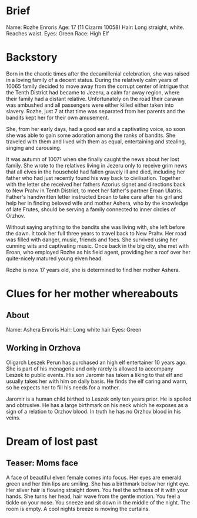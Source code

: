 # Brief

Name: Rozhe Enroris
Age: 17 (11 Cizarm 10058)
Hair: Long straight, white. Reaches waist.
Eyes: Green
Race: High Elf

# Backstory

Born in the chaotic times after the decamillenial celebration, she was raised
in a loving family of a decent status. During the relatively calm years of
10065 family decided to move away from the corrupt center of intrigue that
the Tenth District had became to Jezeru, a calm far away region, where their
family had a distant relative. Unfortunately on the road their caravan was
ambushed and all passengers were either killed either taken into slavery.
Rozhe, just 7 at that time was separated from her parents and the bandits kept
her for their own amusement.

She, from her early days, had a good ear and a captivating voice, so soon she
was able to gain some adoration among the ranks of bandits. She traveled with
them and lived with them as equal, entertaining and stealing, singing and
carousing.

It was autumn of 10071 when she finally caught the news about her lost family.
She wrote to the relatives living in Jezeru only to receive grim news that all
elves in the household had fallen gravely ill and died, including her father
who had just recently found his way back to civilisation. Together with the
letter she received her fathers Azorius signet and directions back to New Prahv
in Tenth District, to meet her father's partner Eroan Ulatris. Father's
handwritten letter instructed Eroan to take care after his girl and help her in
finding beloved wife and mother Ashera, who by the knowledge of late Frutes,
should be serving a family connected to inner circles of Orzhov.

Without saying anything to the bandits she was living with, she left before the
dawn. It took her full three years to travel back to New Prahv. Her road was
filled with danger, music, friends and foes. She survived using her cunning
wits and captivating music. Once back in the big city, she met with Eroan, who
employed Rozhe as his field agent, providing her a roof over her quite-nicely
matured young elven head.

Rozhe is now 17 years old, she is determined to find her mother Ashera.

# Clues for her mother whereabouts

## About

Name: Ashera Enroris
Hair: Long white hair
Eyes: Green

## Working in Orzhova

Oligarch Leszek Perun has purchased an high elf entertainer 10 years ago. She
is part of his menagerie and only rarely is allowed to accompany Leszek to
public events. His son Jaromir has taken a liking to that elf and usually takes
her with him on daily basis. He finds the elf caring and warm, so he expects
her to fill his needs for a mother.

Jaromir is a human child birthed to Leszek only ten years prior. He is spoiled
and obtrusive. He has a large birthmark on his neck which he exposes as a sign
of a relation to Orzhov blood. In truth he has no Orzhov blood in his veins.

# Dream of lost past

## Teaser: Moms face

A face of beautiful elven female comes into focus. Her eyes are emerald green
and her thin lips are smiling. She has a birthmark below her right eye. Her
silver hair is flowing straight down. You feel the softness of it with your
hands. She turns her head, hair wave from the gentle motion. You feel a tickle
on your nose. You sneeze and sit down in the middle of the night. The room is
empty. A cool nights breeze is moving the curtains.
